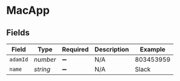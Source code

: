 # MacApp


## Fields

| Field              | Type               | Required           | Description        | Example            |
| ------------------ | ------------------ | ------------------ | ------------------ | ------------------ |
| `adamId`           | *number*           | :heavy_minus_sign: | N/A                | 803453959          |
| `name`             | *string*           | :heavy_minus_sign: | N/A                | Slack              |